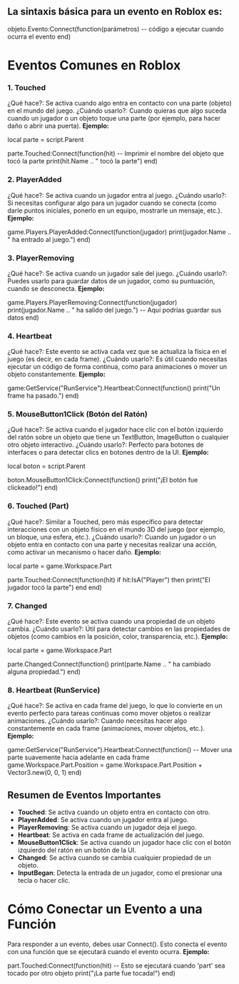 ## La sintaxis básica para un evento en Roblox es:
objeto.Evento:Connect(function(parámetros)
    -- código a ejecutar cuando ocurra el evento
end)

# Eventos Comunes en Roblox
### 1. Touched
¿Qué hace?: Se activa cuando algo entra en contacto con una parte (objeto) en el mundo del juego.
¿Cuándo usarlo?: Cuando quieras que algo suceda cuando un jugador o un objeto toque una parte (por ejemplo, para hacer daño o abrir una puerta).
**Ejemplo:**

local parte = script.Parent

parte.Touched:Connect(function(hit)
    -- Imprimir el nombre del objeto que tocó la parte
    print(hit.Name .. " tocó la parte")
end)

### 2. PlayerAdded
¿Qué hace?: Se activa cuando un jugador entra al juego.
¿Cuándo usarlo?: Si necesitas configurar algo para un jugador cuando se conecta (como darle puntos iniciales, ponerlo en un equipo, mostrarle un mensaje, etc.).
**Ejemplo:**

game.Players.PlayerAdded:Connect(function(jugador)
    print(jugador.Name .. " ha entrado al juego.")
end)

### 3. PlayerRemoving
¿Qué hace?: Se activa cuando un jugador sale del juego.
¿Cuándo usarlo?: Puedes usarlo para guardar datos de un jugador, como su puntuación, cuando se desconecta.
**Ejemplo:**

game.Players.PlayerRemoving:Connect(function(jugador)
    print(jugador.Name .. " ha salido del juego.")
    -- Aquí podrías guardar sus datos
end) 

### 4. Heartbeat
¿Qué hace?: Este evento se activa cada vez que se actualiza la física en el juego (es decir, en cada frame).
¿Cuándo usarlo?: Es útil cuando necesitas ejecutar un código de forma continua, como para animaciones o mover un objeto constantemente.
**Ejemplo:**

game:GetService("RunService").Heartbeat:Connect(function()
    print("Un frame ha pasado.")
end)

### 5. MouseButton1Click (Botón del Ratón)
¿Qué hace?: Se activa cuando el jugador hace clic con el botón izquierdo del ratón sobre un objeto que tiene un TextButton, ImageButton o cualquier otro objeto interactivo.
¿Cuándo usarlo?: Perfecto para botones de interfaces o para detectar clics en botones dentro de la UI.
**Ejemplo:**

local boton = script.Parent

boton.MouseButton1Click:Connect(function()
    print("¡El botón fue clickeado!")
end)

### 6. Touched (Part)
¿Qué hace?: Similar a Touched, pero más específico para detectar interacciones con un objeto físico en el mundo 3D del juego (por ejemplo, un bloque, una esfera, etc.).
¿Cuándo usarlo?: Cuando un jugador o un objeto entra en contacto con una parte y necesitas realizar una acción, como activar un mecanismo o hacer daño.
**Ejemplo:**

local parte = game.Workspace.Part

parte.Touched:Connect(function(hit)
    if hit:IsA("Player") then
        print("El jugador tocó la parte")
    end
end)

### 7. Changed
¿Qué hace?: Este evento se activa cuando una propiedad de un objeto cambia.
¿Cuándo usarlo?: Útil para detectar cambios en las propiedades de objetos (como cambios en la posición, color, transparencia, etc.).
**Ejemplo:**

local parte = game.Workspace.Part

parte.Changed:Connect(function()
    print(parte.Name .. " ha cambiado alguna propiedad.")
end)

### 8. Heartbeat (RunService)
¿Qué hace?: Se activa en cada frame del juego, lo que lo convierte en un evento perfecto para tareas continuas como mover objetos o realizar animaciones.
¿Cuándo usarlo?: Cuando necesitas hacer algo constantemente en cada frame (animaciones, mover objetos, etc.).
**Ejemplo:**

game:GetService("RunService").Heartbeat:Connect(function()
    -- Mover una parte suavemente hacia adelante en cada frame
    game.Workspace.Part.Position = game.Workspace.Part.Position + Vector3.new(0, 0, 1)
end)

## Resumen de Eventos Importantes
- **Touched**: Se activa cuando un objeto entra en contacto con otro.
- **PlayerAdded**: Se activa cuando un jugador entra al juego.
- **PlayerRemoving**: Se activa cuando un jugador deja el juego.
- **Heartbeat**: Se activa en cada frame de actualización del juego.
- **MouseButton1Click**: Se activa cuando un jugador hace clic con el botón izquierdo del ratón en un botón de la UI.
- **Changed**: Se activa cuando se cambia cualquier propiedad de un objeto.
- **InputBegan**: Detecta la entrada de un jugador, como el presionar una tecla o hacer clic.

# Cómo Conectar un Evento a una Función
Para responder a un evento, debes usar Connect(). Esto conecta el evento con una función que se ejecutará cuando el evento ocurra. 
**Ejemplo:**

part.Touched:Connect(function(hit)
    -- Esto se ejecutará cuando 'part' sea tocado por otro objeto
    print("¡La parte fue tocada!")
end)



